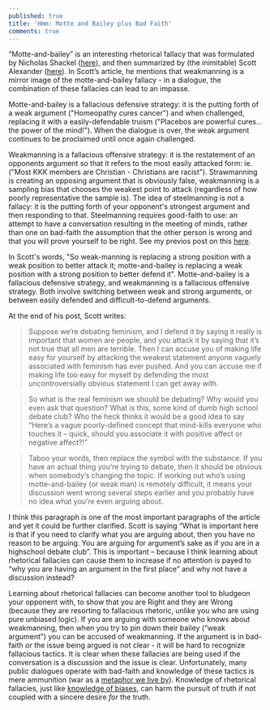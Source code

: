 ```yaml
---
published: true
title: 'Hmm: Motte and Bailey plus Bad Faith'
comments: true
---
```

“Motte-and-bailey” is an interesting rhetorical fallacy that was formulated by Nicholas Shackel ([here](https://philpapers.org/archive/SHATVO-2.pdf)), and then summarized by (the inimitable) Scott Alexander ([here](http://slatestarcodex.com/2014/11/03/all-in-all-another-brick-in-the-motte/)). In Scott’s article, he mentions that weakmanning is a mirror image of the motte-and-bailey fallacy - in a dialogue, the combination of these fallacies can lead to an impasse. 

Motte-and-bailey is a fallacious defensive strategy: it is the putting forth of a weak argument ("Homeopathy cures cancer") and when challenged, replacing it with a easily-defendable truism ("Placebos are powerful cures... the power of the mind!"). When the dialogue is over, the weak argument continues to be proclaimed until once again challenged.

Weakmanning is a fallacious offensive strategy: it is the restatement of an opponents argument so that it refers to the most easily attacked form: ie. ("Most KKK members are Christian - Christians are racist"). Strawmanning is creating an opposing argument that is obviously false, weakmanning is a sampling bias that chooses the weakest point to attack (regardless of how poorly representative the sample is). The idea of steelmanning is not a fallacy: it is the putting forth of your opponent's strongest argument and then responding to that. Steelmanning requires good-faith to use: an attempt to have a conversation resulting in the meeting of minds, rather than one on bad-faith the assumption that the other person is wrong and that you will prove yourself to be right. See my previos post on this [here](https://matthewsouthey.com/2017/09/22/conflict-agreement.html).

In Scott's words, "So weak-manning is replacing a strong position with a weak position to better attack it; motte-and-bailey is replacing a weak position with a strong position to better defend it". Motte-and-bailey is a fallacious defensive strategy, and weakmanning is a fallacious offensive strategy. Both involve switching between weak and strong arguments, or between easily defended and difficult-to-defend arguments. 

At the end of his post, Scott writes:

>Suppose we’re debating feminism, and I defend it by saying it really is important that women are people, and you attack it by saying that it’s not true that all men are terrible. Then I can accuse you of making life easy for yourself by attacking the weakest statement anyone vaguely associated with feminism has ever pushed. And you can accuse me if making life too easy for myself by defending the most uncontroversially obvious statement I can get away with.

>So what is the real feminism we should be debating? Why would you even ask that question? What is this, some kind of dumb high school debate club? Who the heck thinks it would be a good idea to say “Here’s a vague poorly-defined concept that mind-kills everyone who touches it – quick, should you associate it with positive affect or negative affect?!”

>Taboo your words, then replace the symbol with the substance. If you have an actual thing you’re trying to debate, then it should be obvious when somebody’s changing the topic. If working out who’s using motte-and-bailey (or weak man) is remotely difficult, it means your discussion went wrong several steps earlier and you probably have no idea what you’re even arguing about.

I think this paragraph is one of the most important paragraphs of the article and yet it could be further clarified. Scott is saying “What is important here is that if you need to clarify what you are arguing about, then you have no reason to be arguing. You are arguing for argument’s sake as if you are in a highschool debate club”. This is important – because I think learning about rhetorical fallacies can cause them to increase if no attention is payed to “why you are having an argument in the first place” and why not have a discussion instead? 

Learning about rhetorical fallacies can become another tool to bludgeon your opponent with, to show that you are Right and they are Wrong (because they are resorting to fallacious rhetoric, unlike you who are using pure unbiased logic). If you are arguing with someone who knows about weakmanning, then when you try to pin down their bailey (“weak argument”) you can be accused of weakmanning. If the argument is in bad-faith _or_ the issue being argued is not clear - it will be hard to recognize fallacious tactics.  It is clear when these fallacies are being used if the conversation is a discussion and the issue is clear. Unfortunately, many public dialogues operate with bad-faith and knowledge of these tactics is mere ammunition (war as a [metaphor we live by](http://theliterarylink.com/metaphors.html)). Knowledge of rhetorical fallacies, just like [knowledge of biases](http://lesswrong.com/lw/he/knowing_about_biases_can_hurt_people/), can harm the pursuit of truth if not coupled with a sincere desire _for_ the truth.
